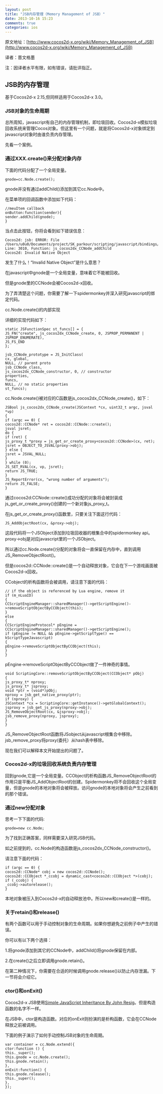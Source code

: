 ```yaml
---
layout: post
title: "JSB内存管理（Memory Management of JSB）"
date: 2013-10-16 15:23
comments: true
categories: ios
---
```

原文地址：[http://www.cocos2d-x.org/wiki/Memory_Management_of_JSB](http://www.cocos2d-x.org/wiki/Memory_Management_of_JSB)

译者：晋文格墨 

注：因译者水平有限，如有错误，请批评指正。

## JSB的内存管理 ##

基于Cocos2d-x 2.15,但同样适用于Cocos2d-x 3.0。

### JSB对象的生命周期 ###

总所周知，javascript有自己的内存管理机制，即垃圾回收。Cocos2d-x模拟垃圾回收系统来管理Cocos对象。但这里有一个问题，就是将Cocos2d-x对象绑定到javascript对象时由谁负责内存管理。
<!--more-->
先看一个案例。

### 通过XXX.create()来分配对象内存 ###

下面的代码分配了一个全局变量。

    gnode=cc.Node.create();

gnode并没有通过addChild()添加到其它cc.Node中。

在菜单项的回调函数中添加如下代码：

    //meuItem callback
    onButton:function(sender){
    sender.addChild(gnode);
    }

当点击此按钮，你将会看到如下错误信息：

    Cocos2d: jsb: ERROR: File /Users/u0u0/Documents/project/SK_parkour/scripting/javascript/bindings/generated/jsb_cocos2dx_auto.cpp: Line: 3010, Function: js_cocos2dx_CCNode_addChild
    Cocos2d: Invalid Native Object

发生了什么！“Invalid Native Object”是什么意思？

在javascript中gnode是一个全局变量，意味着它不能被回收。

但是gnode里的CCNode会被Cocos2d-x回收。

为了弄清楚这个问题，你需要了解一下spidermonkey并深入研究javascript的绑定代码。

cc.Node.create()的内部实现

详细的实现代码如下：

    static JSFunctionSpec st_funcs[] = {
    JS_FN("create", js_cocos2dx_CCNode_create, 0, JSPROP_PERMANENT | JSPROP_ENUMERATE),
    JS_FS_END
    };
    
    jsb_CCNode_prototype = JS_InitClass(
    cx, global,
    NULL, // parent proto
    jsb_CCNode_class,
    js_cocos2dx_CCNode_constructor, 0, // constructor
    properties,
    funcs,
    NULL, // no static properties
    st_funcs);

cc.Node.create()被对应的C函数是js_cocos2dx_CCNode_create()，如下：

    JSBool js_cocos2dx_CCNode_create(JSContext *cx, uint32_t argc, jsval *vp)
    {
    if (argc == 0) {
    cocos2d::CCNode* ret = cocos2d::CCNode::create();
    jsval jsret;
    do {
    if (ret) {
    js_proxy_t *proxy = js_get_or_create_proxy<cocos2d::CCNode>(cx, ret);
    jsret = OBJECT_TO_JSVAL(proxy->obj);
    } else {
    jsret = JSVAL_NULL;
    }
    } while (0);
    JS_SET_RVAL(cx, vp, jsret);
    return JS_TRUE;
    }
    JS_ReportError(cx, "wrong number of arguments");
    return JS_FALSE;
    }

通过cocos2d:CCNode::create()成功分配的对象将会被封装成js_get_or_create_proxy()创建的一个新对象js_proxy_t。

在js_get_or_create_proxy()函数里，只要关注下面这行代码：

    JS_AddObjectRoot(cx, &proxy->obj);

这段代码将一个JSObject添加到垃圾回收器的根集合中的spidermonkey api。proxy->obj是对应javascript里的一个JSObject。

所以通过cc.Node.create()分配的对象将会一直保留在内存中，直到调用JS_RemoveObjectRoot()。

但是cocos2d::CCNode::create()是一个自动释放对象，它会在下一个游戏画面被Cocos2d-x回收。

CCobject的析构函数将会被调用，请注意下面的代码：

    // if the object is referenced by Lua engine, remove it
    if (m_nLuaID)
    {
    CCScriptEngineManager::sharedManager()->getScriptEngine()->removeScriptObjectByCCObject(this);
    }
    else
    {
    CCScriptEngineProtocol* pEngine = CCScriptEngineManager::sharedManager()->getScriptEngine();
    if (pEngine != NULL && pEngine->getScriptType() == kScriptTypeJavascript)
    {
    pEngine->removeScriptObjectByCCObject(this);
    }
    }

pEngine->removeScriptObjectByCCObject做了一件神奇的事情。

    void ScriptingCore::removeScriptObjectByCCObject(CCObject* pObj)
    {
    js_proxy_t* nproxy;
    js_proxy_t* jsproxy;
    void *ptr = (void*)pObj;
    nproxy = jsb_get_native_proxy(ptr);
    if (nproxy) {
    JSContext *cx = ScriptingCore::getInstance()->getGlobalContext();
    jsproxy = jsb_get_js_proxy(nproxy->obj);
    JS_RemoveObjectRoot(cx, &jsproxy->obj);
    jsb_remove_proxy(nproxy, jsproxy);
    }
    }

JS_RemoveObjectRoot函数将JSobject从javascript根集合中移除。 jsb_remove_proxy将proxy(委托）从hash表中移除。

现在我们可以解释本文开始提出的问题了。

### Cocos2d-x的垃圾回收系统负责内存管理 ###

回到gnode,它是一个全局变量。CCObject的析构函数JS_RemoveObjectRoot的作用只是平衡JS_AddObjectRoot的创建。Spidermonkey将不会回收这个全局变量，但是gnode的本地对象将会被释放。访问gnode的本地对象将会产生之前看到的那个错误。

### 通过new分配对象 ###

思考一下下面的代码:

    gnode=new cc.Node;

为了找到正确答案，同样需要深入研究JSB代码。

如之前提到的，cc.Node的构造函数是js_cocos2dx_CCNode_constructor()。

请注意下面的代码：

    if (argc == 0) {
    cocos2d::CCNode* cobj = new cocos2d::CCNode();
    cocos2d::CCObject *_ccobj = dynamic_cast<cocos2d::CCObject *>(cobj);
    if (_ccobj) {
    _ccobj->autorelease();
    }

本地对象被压入到Cocos2d-x的自动释放池中。所以new和create()是一样的。

### 关于retain()和release() ###

有两个函数可以用于手动控制对象的生命周期。如果你想避免之前例子中产生的错误。

你可以有以下两个选择：

1.将gnode添加到其它的CCNode中，addChild()将gnode保留在内部。

2.在create()之后立即调用gnode.retain()。

在第二种情况下，你需要在合适的时候调用gnode.release()以防止内存泄漏。下一节将会介绍它。

### ctor()和onExit() ###

Cocos2d-x JSB使用[Simple JavaScript Inheritance By John Resig](http://api.viglink.com/api/click?format=go&key=9b4efad421c8b103b2c94b796db973b0&loc=http%3A%2F%2Fwww.cocos2d-x.org%2Fwiki%2FMemory_Management_of_JSB&subId=d654e26afef9085d79aba37dfe97be28&v=1&libId=0b3cce4b-8d39-40a9-a3f9-62d2885b09d0&out=http%3A%2F%2Fejohn.org%2Fblog%2Fsimple-javascript-inheritance%2F&title=Cocos2d-x%20%7C%20Memory%20Management%20of%20JSB&txt=Simple%20JavaScript%20Inheritance%20By%20John%20Resig&jsonp=vglnk_jsonp_138191400851911)。但是构造函数的名字不一样。

在JSB中，ctor是构造函数。对应的onExit则扮演的是析构函数，它会在CCNode释放之前被调用。

下面的例子演示了如何手动控制JSB对象的生命周期。

    var container = cc.Node.extend({
    ctor:function () {
    this._super();
    this.gnode = cc.Node.create();
    this.gnode.retain();
    },
    onExit:function() {
    this.gnode.release();
    this._super();
    },
    });

